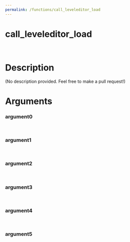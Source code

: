 ```yaml
---
permalink: /functions/call_leveleditor_load
---
```

# call_leveleditor_load  
&nbsp;  
# Description  
(No description provided. Feel free to make a pull request!) 
&nbsp;  
# Arguments
### argument0

&nbsp;    
### argument1

&nbsp;    
### argument2

&nbsp;    
### argument3

&nbsp;    
### argument4

&nbsp;    
### argument5

&nbsp;    


